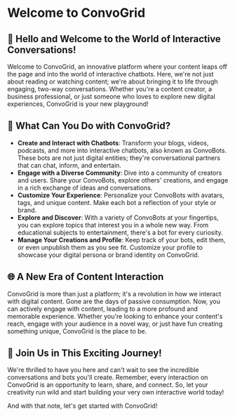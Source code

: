 # Welcome to ConvoGrid

## **🌟 Hello and Welcome to the World of Interactive Conversations!**

Welcome to ConvoGrid, an innovative platform where your content leaps off the page and into the world of interactive chatbots. Here, we're not just about reading or watching content; we're about bringing it to life through engaging, two-way conversations. Whether you're a content creator, a business professional, or just someone who loves to explore new digital experiences, ConvoGrid is your new playground!

## **🚀 What Can You Do with ConvoGrid?**

* **Create and Interact with Chatbots**: Transform your blogs, videos, podcasts, and more into interactive chatbots, also known as ConvoBots. These bots are not just digital entities; they're conversational partners that can chat, inform, and entertain.
* **Engage with a Diverse Community**: Dive into a community of creators and users. Share your ConvoBots, explore others' creations, and engage in a rich exchange of ideas and conversations.
* **Customize Your Experience**: Personalize your ConvoBots with avatars, tags, and unique content. Make each bot a reflection of your style or brand.
* **Explore and Discover**: With a variety of ConvoBots at your fingertips, you can explore topics that interest you in a whole new way. From educational subjects to entertainment, there's a bot for every curiosity.
* **Manage Your Creations and Profile**: Keep track of your bots, edit them, or even unpublish them as you see fit. Customize your profile to showcase your digital persona or brand identity on ConvoGrid.

## **🌐 A New Era of Content Interaction**

ConvoGrid is more than just a platform; it's a revolution in how we interact with digital content. Gone are the days of passive consumption. Now, you can actively engage with content, leading to a more profound and memorable experience. Whether you're looking to enhance your content's reach, engage with your audience in a novel way, or just have fun creating something unique, ConvoGrid is the place to be.

## **🤝 Join Us in This Exciting Journey!**

We're thrilled to have you here and can't wait to see the incredible conversations and bots you'll create. Remember, every interaction on ConvoGrid is an opportunity to learn, share, and connect. So, let your creativity run wild and start building your very own interactive world today!

And with that note, let's get started with ConvoGrid!
